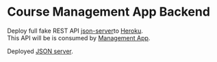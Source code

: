 # Course Management App Backend
Deploy full fake REST API <a href="https://github.com/typicode/json-server">json-server</a>to <a href="https://www.heroku.com/">Heroku</a>.<br/>
This API will be is consumed by <a href="https://github.com/moustapharamadan/course-management-appCourse">Management App</a>.

Deployed <a href="https://course-management-app-backend.herokuapp.com/">JSON server</a>.
